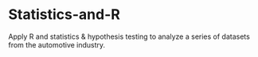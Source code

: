 # Statistics-and-R
Apply R and statistics &amp; hypothesis testing to analyze a series of datasets from the automotive industry.
